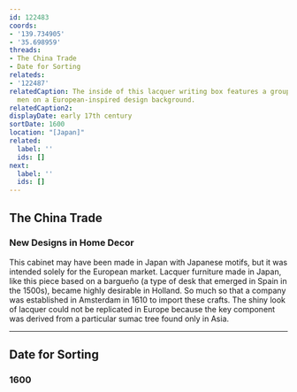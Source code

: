 ```yaml
---
id: 122483
coords:
- '139.734905'
- '35.698959'
threads:
- The China Trade
- Date for Sorting
relateds:
- '122487'
relatedCaption: The inside of this lacquer writing box features a group of Portuguese
  men on a European-inspired design background.
relatedCaption2: 
displayDate: early 17th century
sortDate: 1600
location: "[Japan]"
related:
  label: ''
  ids: []
next:
  label: ''
  ids: []
---
```


## The China Trade

### New Designs in Home Decor

This cabinet may have been made in Japan with Japanese motifs, but it was intended solely for the European market. Lacquer furniture made in Japan, like this piece based on a bargueño (a type of desk that emerged in Spain in the 1500s), became highly desirable in Holland. So much so that a company was established in Amsterdam in 1610 to import these crafts. The shiny look of lacquer could not be replicated in Europe because the key component was derived from a particular sumac tree found only in Asia. 

* * *

## Date for Sorting

### 1600
